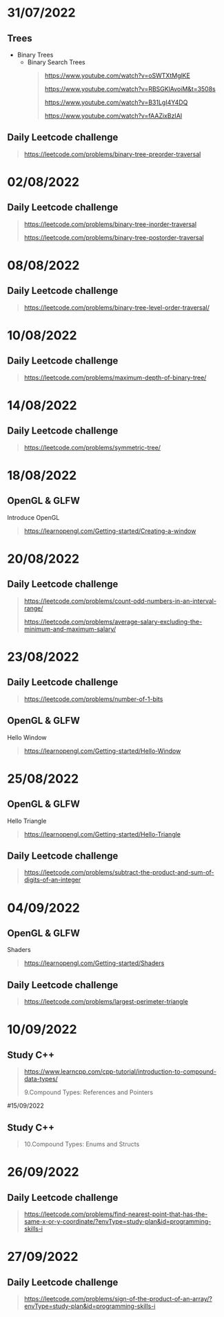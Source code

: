 # 31/07/2022
  ## Trees 
   - Binary Trees
     - Binary Search Trees
        > https://www.youtube.com/watch?v=oSWTXtMglKE
        > 
        > https://www.youtube.com/watch?v=RBSGKlAvoiM&t=3508s
        > 
        > https://www.youtube.com/watch?v=B31LgI4Y4DQ
        > 
        > https://www.youtube.com/watch?v=fAAZixBzIAI
  ## Daily Leetcode challenge
  > https://leetcode.com/problems/binary-tree-preorder-traversal


# 02/08/2022
   ## Daily Leetcode challenge
   > https://leetcode.com/problems/binary-tree-inorder-traversal
   > 
   > https://leetcode.com/problems/binary-tree-postorder-traversal

# 08/08/2022
   ## Daily Leetcode challenge
   >https://leetcode.com/problems/binary-tree-level-order-traversal/

# 10/08/2022
   ## Daily Leetcode challenge
   >https://leetcode.com/problems/maximum-depth-of-binary-tree/

# 14/08/2022
   ## Daily Leetcode challenge
   >https://leetcode.com/problems/symmetric-tree/

# 18/08/2022
   ## OpenGL & GLFW
   Introduce OpenGL
   >https://learnopengl.com/Getting-started/Creating-a-window

# 20/08/2022
  ## Daily Leetcode challenge
  >https://leetcode.com/problems/count-odd-numbers-in-an-interval-range/
  >
  >https://leetcode.com/problems/average-salary-excluding-the-minimum-and-maximum-salary/

# 23/08/2022
  ## Daily Leetcode challenge
  >https://leetcode.com/problems/number-of-1-bits

   ## OpenGL & GLFW
   Hello Window
   >https://learnopengl.com/Getting-started/Hello-Window 

# 25/08/2022
  ## OpenGL & GLFW
  Hello Triangle
  >https://learnopengl.com/Getting-started/Hello-Triangle
  
  ## Daily Leetcode challenge
  >https://leetcode.com/problems/subtract-the-product-and-sum-of-digits-of-an-integer
 
 # 04/09/2022
  ## OpenGL & GLFW
  Shaders
  >https://learnopengl.com/Getting-started/Shaders
  
  ## Daily Leetcode challenge
  >https://leetcode.com/problems/largest-perimeter-triangle
  
 # 10/09/2022 
  ## Study C++
  >https://www.learncpp.com/cpp-tutorial/introduction-to-compound-data-types/
  >
  >9.Compound Types: References and Pointers

  #15/09/2022 
  ## Study C++
  >10.Compound Types: Enums and Structs
  
 # 26/09/2022  
  ## Daily Leetcode challenge
  >https://leetcode.com/problems/find-nearest-point-that-has-the-same-x-or-y-coordinate/?envType=study-plan&id=programming-skills-i
  
  # 27/09/2022  
  ## Daily Leetcode challenge
  >https://leetcode.com/problems/sign-of-the-product-of-an-array/?envType=study-plan&id=programming-skills-i




